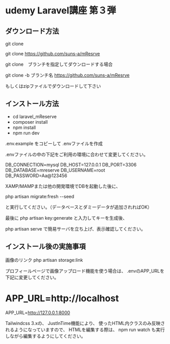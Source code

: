 # udemy Laravel講座 第３弾

## ダウンロード方法

git clone 

git clone https://github.com/suns-a/mResrve

git clone　ブランチを指定してダウンロードする場合

git clone -b ブランチ名 https://github.com/suns-a/mResrve

もしくはzipファイルでダウンロードして下さい

## インストール方法

- cd laravel_mReserve
- composer install
- npm install
- npm run dev


.env.example をコピーして .envファイルを作成

.envファイルの中の下記をご利用の環境に合わせて変更してください。


DB_CONNECTION=mysql
DB_HOST=127.0.0.1
DB_PORT=3306
DB_DATABASE=mreserve
DB_USERNAME=root
DB_PASSWORD=Aa@123456


XAMP/MAMPまたは他の開発環境でDBを起動した後に、


php artisan migrate:fresh --seed

と実行してください。（データベースとダミーデータが追加されればOK）


最後に
php artisan key:generate
と入力してキーを生成後、

php artisan serve
で簡易サーバを立ち上げ、表示確認してください。


## インストール後の実施事項


画像のリンク
php artisan storage:link

プロフィールページで画像アップロード機能を使う場合は、
.envのAPP_URLを下記に変更してください。


# APP_URL=http://localhost
APP_URL=http://127.0.0.1:8000


Tailwindcss 3.xの、 JustInTime機能により、
使ったHTML内クラスのみ反映されるようになっていますので、
HTMLを編集する際は、
npm run watch も実行しながら編集するようにしてください。
